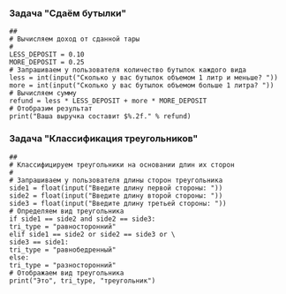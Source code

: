 ### Задача "Сдаём бутылки"
    ##
    # Вычисляем доход от сданной тары
    #
    LESS_DEPOSIT = 0.10
    MORE_DEPOSIT = 0.25
    # Запрашиваем у пользователя количество бутылок каждого вида
    less = int(input("Сколько у вас бутылок объемом 1 литр и меньше? "))
    more = int(input("Сколько у вас бутылок объемом больше 1 литра? "))
    # Вычисляем сумму
    refund = less * LESS_DEPOSIT + more * MORE_DEPOSIT
    # Отобразим результат
    print("Ваша выручка составит $%.2f." % refund)

### Задача "Классификация треугольников"

    ##
    # Классифицируем треугольники на основании длин их сторон
    #
    # Запрашиваем у пользователя длины сторон треугольника
    side1 = float(input("Введите длину первой стороны: "))
    side2 = float(input("Введите длину второй стороны: "))
    side3 = float(input("Введите длину третьей стороны: "))
    # Определяем вид треугольника
    if side1 == side2 and side2 == side3:
    tri_type = "равносторонний"
    elif side1 == side2 or side2 == side3 or \
    side3 == side1:
    tri_type = "равнобедренный"
    else:
    tri_type = "разносторонний"
    # Отображаем вид треугольника
    print("Это", tri_type, "треугольник")